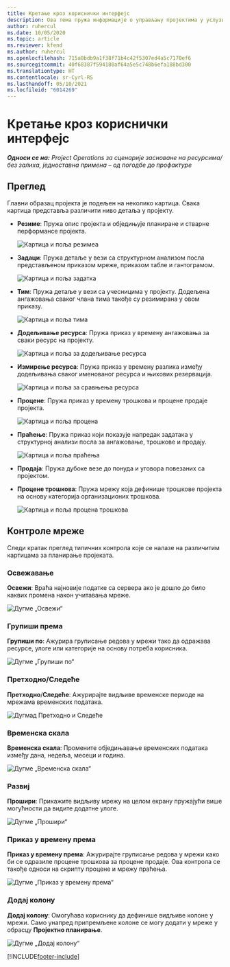 ```yaml
---
title: Кретање кроз кориснички интерфејс
description: Ова тема пружа информације о управљању пројектима у услузи Dynamics 365 Project operations.
author: ruhercul
ms.date: 10/05/2020
ms.topic: article
ms.reviewer: kfend
ms.author: ruhercul
ms.openlocfilehash: 715a8bdb9a1f38f71b4c42f5307ed4a5c7170ef6
ms.sourcegitcommit: 40f68387f594180af64a5e5c748b6efa188bd300
ms.translationtype: HT
ms.contentlocale: sr-Cyrl-RS
ms.lasthandoff: 05/10/2021
ms.locfileid: "6014269"
---
```

# <a name="navigating-the-user-interface"></a>Кретање кроз кориснички интерфејс

_**Односи се на:** Project Operations за сценарије засноване на ресурсима/без залиха, једноставна примена – од погодбе до профактуре_

## <a name="overview"></a>Преглед

Главни образац пројекта је подељен на неколико картица. Свака картица представља различити ниво детаља у пројекту.

- **Резиме**: Пружа опис пројекта и обједињује планиране и стварне перформансе пројекта.

    ![Картица и поља резимеа](media/navigation7.png)

- **Задаци**: Пружа детаље у вези са структурном анализом посла представљеном приказом мреже, приказом табле и гантограмом.

    ![Картица и поља задатка](media/navigation8.png)

- **Тим**: Пружа детаље у вези са учесницима у пројекту. Додељена ангажовања сваког члана тима такође су резимирана у овом приказу.

    ![Картица и поља тима](media/navigation9.png)

- **Додељивање ресурса**: Пружа приказ у времену ангажовања за сваки ресурс на пројекту.

    ![Картица и поља за додељивање ресурса](media/navigation10.png)

- **Измирење ресурса**: Пружа приказ у времену разлика између додељивања сваког именованог ресурса и њихових резервација.

    ![Картица и поља за сравњења ресурса](media/navigation11.png)

- **Процене**: Пружа приказ у времену трошкова и процене продаје пројекта.

    ![Картица и поља процена](media/navigation12.png)

- **Праћење**: Пружа приказ који показује напредак задатака у структурној анализи посла за ангажовање, трошкове и продају.

    ![Картица и поља праћења](media/navigation13.png)

- **Продаја**: Пружа дубоке везе до понуда и уговора повезаних са пројектом.

- **Процене трошкова**: Пружа мрежу која дефинише трошкове пројекта на основу категорија организационих трошкова.

    ![Картица и поља процена трошкова](media/navigation14.png)

## <a name="grid-controls"></a>Контроле мреже

Следи кратак преглед типичних контрола које се налазе на различитим картицама за планирање пројеката.

### <a name="refresh"></a>Освежавање

**Освежи**: Враћа најновије податке са сервера ако је дошло до било каквих промена након учитавања мреже.

![Дугме „Освежи“](media/navigation7.png)

### <a name="group-by"></a>Групиши према

**Групиши по**: Ажурира груписање редова у мрежи тако да одражава ресурсе, улоге или категорије на основу потреба корисника.

![Дугме „Групиши по“](media/navigation6.png)

### <a name="previousnext"></a>Претходно/Следеће

**Претходно**/**Следеће**: Ажурирајте видљиве временске периоде на мрежама временских података.

![Дугмад Претходно и Следеће](media/navigation2.png)

### <a name="timescale"></a>Временска скала

**Временска скала**: Промените обједињавање временских података између дана, недеља, месеци и година.

![Дугме „Временска скала“](media/navigation3.png)

### <a name="expand"></a>Развиј

**Прошири**: Прикажите видљиву мрежу на целом екрану пружајући више могућности да видите додатне улоге.

![Дугме „Прошири“](media/navigation4.png)

### <a name="time-phase-by"></a>Приказ у времену према

**Приказ у времену према**: Ажурирајте груписање редова у мрежи како би се одразиле процене трошкова за процене продаје. Ова контрола се такође односи на скрипту процене и мрежу праћења.

![Дугме „Приказ у времену према“](media/navigation0.png)

### <a name="add-column"></a>Додај колону

**Додај колону**: Омогућава кориснику да дефинише видљиве колоне у мрежи. Само унапред припремљене колоне се могу додати у мреже у обрасцу **Пројектно планирање**.

![Дугме „Додај колону“](media/navigation5.png)


[!INCLUDE[footer-include](../includes/footer-banner.md)]